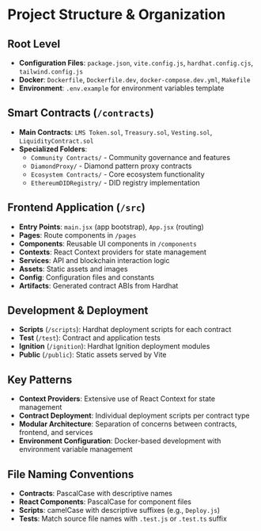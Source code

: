 # Project Structure & Organization

## Root Level
- **Configuration Files**: `package.json`, `vite.config.js`, `hardhat.config.cjs`, `tailwind.config.js`
- **Docker**: `Dockerfile`, `Dockerfile.dev`, `docker-compose.dev.yml`, `Makefile`
- **Environment**: `.env.example` for environment variables template

## Smart Contracts (`/contracts`)
- **Main Contracts**: `LMS Token.sol`, `Treasury.sol`, `Vesting.sol`, `LiquidityContract.sol`
- **Specialized Folders**:
  - `Community Contracts/` - Community governance and features
  - `DiamondProxy/` - Diamond pattern proxy contracts
  - `Ecosystem Contracts/` - Core ecosystem functionality
  - `EthereumDIDRegistry/` - DID registry implementation

## Frontend Application (`/src`)
- **Entry Points**: `main.jsx` (app bootstrap), `App.jsx` (routing)
- **Pages**: Route components in `/pages`
- **Components**: Reusable UI components in `/components`
- **Contexts**: React Context providers for state management
- **Services**: API and blockchain interaction logic
- **Assets**: Static assets and images
- **Config**: Configuration files and constants
- **Artifacts**: Generated contract ABIs from Hardhat

## Development & Deployment
- **Scripts** (`/scripts`): Hardhat deployment scripts for each contract
- **Test** (`/test`): Contract and application tests
- **Ignition** (`/ignition`): Hardhat Ignition deployment modules
- **Public** (`/public`): Static assets served by Vite

## Key Patterns
- **Context Providers**: Extensive use of React Context for state management
- **Contract Deployment**: Individual deployment scripts per contract type
- **Modular Architecture**: Separation of concerns between contracts, frontend, and services
- **Environment Configuration**: Docker-based development with environment variable management

## File Naming Conventions
- **Contracts**: PascalCase with descriptive names
- **React Components**: PascalCase for component files
- **Scripts**: camelCase with descriptive suffixes (e.g., `Deploy.js`)
- **Tests**: Match source file names with `.test.js` or `.test.ts` suffix
